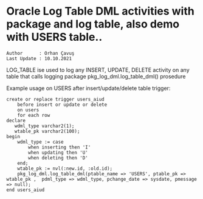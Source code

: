 # Oracle Log Table DML activities with package and log table, also demo with USERS table..

    Author      : Orhan Çavuş
    Last Update : 10.10.2021

LOG_TABLE ise used to log  any INSERT, UPDATE, DELETE activity on any table that calls logging package pkg_log_dml.log_table_dml() prosedure

Example usage on USERS after insert/update/delete table trigger:

    create or replace trigger users_aiud  
        before insert or update or delete  
        on users  
        for each row  
    declare 
       wdml_type varchar2(1); 
       wtable_pk varchar2(100); 
    begin  
        wdml_type := case  
            when inserting then 'I' 
            when updating then 'U' 
            when deleting then 'D' 
        end; 
        wtable_pk := nvl(:new.id, :old.id); 
        pkg_log_dml.log_table_dml(ptable_name => 'USERS', ptable_pk => wtable_pk ,  pdml_type => wdml_type, pchange_date => sysdate, pmessage => null);  
    end users_aiud

